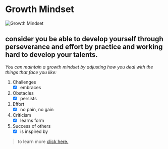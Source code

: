 # Growth Mindset
                                                       
                                                       
   ![Growth Mindset](https://3kllhk1ibq34qk6sp3bhtox1-wpengine.netdna-ssl.com/wp-content/uploads/2015/11/growth-mindset.png)                     
                                                       

## consider you be able to develop yourself through perseverance and effort by practice and working hard to develop your talents.

*You can maintain a growth mindset by adjusting how you deal with the things that face you like:*

1. Challenges
   - [X] embraces
2. Obstacles
	 - [X] persists
3. Effort
	 - [X] no pain, no gain
4. Criticism
	 - [X] learns form
5. Success of others
	 - [X] is inspired by
   
>to learn more [click here.](https://www.atlassian.com/blog/inside-atlassian/growth-mindset)
